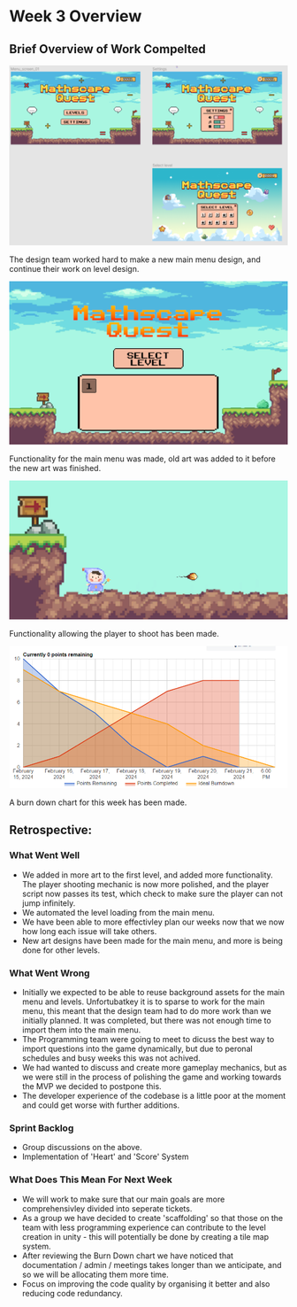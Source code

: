 # Week 3 Overview

## Brief Overview of Work Compelted

![main menu design](./additional-files/main-menu-design.png)

The design team worked hard to make a new main menu design, and continue their work on level design.

![main menu](./additional-files/main-menu.png)

Functionality for the main menu was made, old art was added to it before the new art was finished.

![bullet](./additional-files/bullet-mechanic.png)

Functionality allowing the player to shoot has been made.

![Burn Down](./additional-files/burn-down.png)

A burn down chart for this week has been made.

## Retrospective:

### What Went Well

- We added in more art to the first level, and added more functionality. The player shooting mechanic is now more polished, and the player script now passes its test, which check to make sure the player can not jump infinitely.
- We automated the level loading from the main menu.
- We have been able to more effectivley plan our weeks now that we now how long each issue will take others.
- New art designs have been made for the main menu, and more is being done for other levels.

### What Went Wrong

- Initially we expected to be able to reuse background assets for the main menu and levels. Unfortubatkey it is to sparse to work for the main menu, this meant that the design team had to do more work than we initially planned. It was completed, but there was not enough time to import them into the main menu.
- The Programming team were going to meet to dicuss the best way to import questions into the game dynamically, but due to peronal schedules and busy weeks this was not achived.
- We had wanted to discuss and create more gameplay mechanics, but as we were still in the process of polishing the game and working towards the MVP we decided to postpone this.
- The developer experience of the codebase is a little poor at the moment and could get worse with further additions.

### Sprint Backlog

- Group discussions on the above.
- Implementation of 'Heart' and 'Score' System

### What Does This Mean For Next Week

- We will work to make sure that our main goals are more comprehensivley divided into seperate tickets.
- As a group we have decided to create 'scaffolding' so that those on the team with less programming experience can contribute to the level creation in unity - this will potentially be done by creating a tile map system.
- After reviewing the Burn Down chart we have noticed that documentation / admin / meetings takes longer than we anticipate, and so we will be allocating them more time.
- Focus on improving the code quality by organising it better and also reducing code redundancy.
